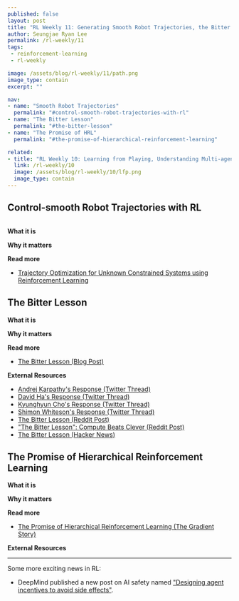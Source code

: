 ```yaml
---
published: false
layout: post
title: "RL Weekly 11: Generating Smooth Robot Trajectories, the Bitter Lesson learnt by Richard Sutton, and the Promise of Hierarchical RL"
author: Seungjae Ryan Lee
permalink: /rl-weekly/11
tags:
 - reinforcement-learning
 - rl-weekly

image: /assets/blog/rl-weekly/11/path.png
image_type: contain
excerpt: ""

nav:
- name: "Smooth Robot Trajectories"
  permalink: "#control-smooth-robot-trajectories-with-rl"
- name: "The Bitter Lesson"
  permalink: "#the-bitter-lesson"
- name: "The Promise of HRL"
  permalink: "#the-promise-of-hierarchical-reinforcement-learning"

related:
- title: "RL Weekly 10: Learning from Playing, Understanding Multi-agent Intelligence, and Navigating in Google Street View"
  link: /rl-weekly/10
  image: /assets/blog/rl-weekly/10/lfp.png
  image_type: contain
---
```


## Control-smooth Robot Trajectories with RL

<div class="w50" style="margin: 10px auto;">
  <img src="{{ absolute_url }}/assets/blog/rl-weekly/11/path.png" alt="">
</div>

**What it is**

**Why it matters**

**Read more**

- [Trajectory Optimization for Unknown Constrained Systems using Reinforcement Learning](https://arxiv.org/abs/1903.05751)


## The Bitter Lesson

**What it is**

**Why it matters**

**Read more**

- [The Bitter Lesson (Blog Post)](http://www.incompleteideas.net/IncIdeas/BitterLesson.html)

**External Resources**

- [Andrej Karpathy's Response (Twitter Thread)](https://twitter.com/karpathy/status/1106589010829336581)
- [David Ha's Response (Twitter Thread)](https://twitter.com/hardmaru/status/1107158803957469184)
- [Kyunghyun Cho's Response (Twitter Thread)](https://twitter.com/kchonyc/status/1106893894560768001)
- [Shimon Whiteson's Response (Twitter Thread)](https://twitter.com/shimon8282/status/1106534178676506624)
- [The Bitter Lesson (Reddit Post)](https://www.reddit.com/r/MachineLearning/comments/b179cs/d_the_bitter_lesson/)
- ["The Bitter Lesson": Compute Beats Clever (Reddit Post)](https://www.reddit.com/r/reinforcementlearning/comments/b16pd4/the_bitter_lesson_compute_beats_clever_rich/)
- [The Bitter Lesson (Hacker News)](https://news.ycombinator.com/item?id=19393432)

## The Promise of Hierarchical Reinforcement Learning

**What it is**

**Why it matters**

**Read more**

- [The Promise of Hierarchical Reinforcement Learning (The Gradient Story)](https://thegradient.pub/the-promise-of-hierarchical-reinforcement-learning/)

**External Resources**

---

Some more exciting news in RL:

- DeepMind published a new post on AI safety named ["Designing agent incentives to avoid side effects"](https://medium.com/@deepmindsafetyresearch/designing-agent-incentives-to-avoid-side-effects-e1ac80ea6107).

